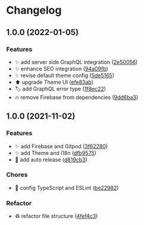 # Changelog

## 1.0.0 (2022-01-05)


### Features

* ✨ add server side GraphQL integration ([2e50056](https://www.github.com/judewang/next-graphql/commit/2e50056038872a4fe777ca63accf82697f924714))
* ✨ enhance SEO integration ([94a09fb](https://www.github.com/judewang/next-graphql/commit/94a09fbdc108fce86da49e405f0ea5ad59d6ef6c))
* ✨ revise default theme config ([5de5165](https://www.github.com/judewang/next-graphql/commit/5de51652025c6da769cd55c2aa9e753d2872767c))
* ⬆️ upgrade Theme UI ([efe83ab](https://www.github.com/judewang/next-graphql/commit/efe83abb24598805fb8108fb9e75d144f1ad5d2c))
* 🏷️ add GraphQL error type ([1f8ec22](https://www.github.com/judewang/next-graphql/commit/1f8ec221cad785fd2d108176e9be5f91bdbc2bda))
* 🔥 remove Firebase from dependencies ([9dd6ba3](https://www.github.com/judewang/next-graphql/commit/9dd6ba392e0d7aa7e11975fbdb4de1c11f436702))

## 1.0.0 (2021-11-02)


### Features

* ✨ add Firebase and Gitpod ([3f62280](https://www.github.com/judewang/next-firebase/commit/3f622801047f976a5518aa0dfc12db3cfdab3c88))
* ✨ add Theme and i18n ([dfb9575](https://www.github.com/judewang/next-firebase/commit/dfb9575f55846d3cfb58eef3af7fd0d013e74551))
* 👷 add auto release ([d819cb3](https://www.github.com/judewang/next-firebase/commit/d819cb307b0812dad66176c0c7044f1d0721bfa6))


### Chores

* 🚨 config TypeScript and ESLint ([be22982](https://www.github.com/judewang/next-firebase/commit/be22982c9fb273ad759fd5d7156c62d9d017c989))


### Refactor

* ♻️ refactor file structure ([4fef4c3](https://www.github.com/judewang/next-firebase/commit/4fef4c391f8ed99bcbfe5b04e6cfb6bdd8492bee))
